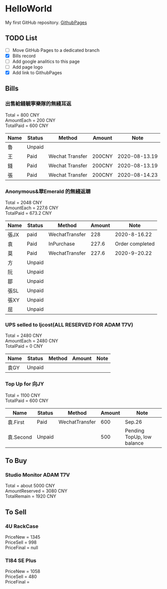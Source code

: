 # HelloWorld

My first GitHub repository. [GithubPages](https://yuan-quan.github.io/HelloWorld/)

## TODO List

- [ ] Move GitHub Pages to a dedicated branch
- [x] Bills record
- [ ] Add google analitics to this page
- [ ] Add page logo
- [x] Add link to GithubPages

## Bills

### 出售給錢毓寧樂隊的無綫耳返

Total = 800 CNY  
AmountEach = 200 CNY  
TotalPaid = 600 CNY  

| Name | Status | Method | Amount | Note |
| -----| ------ | ------ | ------ | ---- |  
| 魯 | Unpaid |  |  |  |
| 王 | Paid | Wechat Transfer | 200CNY | 2020-08-13.19 |
| 錢 | Paid | Wechat Transfer | 200CNY | 2020-08-13.19 |
| 張 | Paid | Wechat Transfer | 200CNY | 2020-08-14.23 |

### Anonymous&翠Emerald 的無綫返聼

Total = 2048 CNY  
AmountEach = 227.6 CNY  
TotalPaid = 673.2 CNY  

| Name | Status | Method | Amount | Note |
| -----| ------ | ------ | ------ | ---- |
| 張JX | paid | WechatTransfer | 228 | 2020-8-16.22 |
| 袁 | Paid | InPurchase | 227.6 | Order completed |
| 莫 | Paid | WechatTransfer | 227.6 | 2020-9-20.22 |
| 方 | Unpaid |  |  |  |
| 阮 | Unpaid |  |  |  |
| 鄒 | Unpaid |  |  |  |
| 張SL | Unpaid |  |  |  |
| 張XY | Unpaid |  |  |  |
| 屈 | Unpaid |  |  |  |

### UPS selled to ljcost(ALL RESERVED FOR ADAM T7V)

Total = 2480 CNY  
AmountEach = 2480 CNY  
TotalPaid = 0 CNY  

| Name | Status | Method | Amount | Note |
| -----| ------ | ------ | ------ | ---- |
| 袁GY | Unpaid |  |  |  |

### Top Up for 向JY

Total = 1100 CNY  
TotalPaid = 600 CNY  

| Name | Status | Method | Amount | Note |
| -----| ------ | ------ | ------ | ---- |
| 袁.First | Paid | WechatTransfer | 600 | Sep.26 |
| 袁.Second | Unpaid |  | 500 | Pending TopUp, low balance |

## To Buy

### Studio Monitor ADAM T7V

Total = about 5000 CNY  
AmountReserved = 3080 CNY  
TotalRemain = 1920 CNY  

## To Sell

### 4U RackCase

PriceNew = 1345  
PriceSell = 998  
PriceFinal = null  

### TI84 SE Plus

PriceNew = 1058   
PriceSell = 480  
PriceFinal =  
